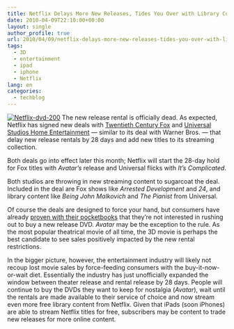 ```yaml
---
title: Netflix Delays More New Releases, Tides You Over with Library Content
date: 2010-04-09T22:10:00+00:00
layout: single
author_profile: true
url: 2010/04/09/netflix-delays-more-new-releases-tides-you-over-with-library-content/
tags:
  - 3D
  - entertainment
  - ipad
  - iphone
  - Netflix
lang: en
categories: 
  - techblog
---
```

[![Netflix-dvd-200](http://lh4.ggpht.com/_vaUVXcmC3OI/S7-e47Y9e1I/AAAAAAAAB3o/7mPVHuSJ5yE/Netflix-dvd-1_thumb%5B2%5D.jpg?imgmax=800 "Netflix-dvd-200")](http://lh5.ggpht.com/_vaUVXcmC3OI/S7-e20SOkqI/AAAAAAAAB3k/RLtNQGEIU8c/s1600-h/Netflix-dvd-1%5B4%5D.jpg) The new release rental is officially dead. As expected, Netflix has signed new deals with [Twentieth Century Fox](http://netflix.mediaroom.com/index.php?s=43&item=353) and [Universal Studios Home Entertainment](http://netflix.mediaroom.com/index.php?s=43&item=352) — similar to its deal with Warner Bros. — that delay new release rentals by 28 days and add new titles to its streaming collection. 

Both deals go into effect later this month; Netflix will start the 28-day hold for Fox titles with _Avatar’s_ release and Universal flicks with _It’s Complicated_. 

Both studios are throwing in new streaming content to sugarcoat the deal. Included in the deal are Fox shows like _Arrested Development_ and _24_, and library content like _Being John Malkovich_ and _The Pianist_ from Universal. 

Of course the deals are designed to force your hand, but consumers have already [proven with their pocketbooks](http://online.wsj.com/article/SB10001424052748704789404574636531903626624.html) that they’re not interested in rushing out to buy a new release DVD. _Avatar_ may be the exception to the rule. As the most popular theatrical movie of all time, the 3D movie is perhaps the best candidate to see sales positively impacted by the new rental restrictions. 

In the bigger picture, however, the entertainment industry will likely not recoup lost movie sales by force-feeding consumers with the buy-it-now-or-wait diet. Essentially the industry has just unofficially expanded the window between theater release and rental release by 28 days. People will continue to buy the DVDs they want to keep for nostalgia (_Avatar_), wait until the rentals are made available to their service of choice and now stream even more free library content from Netflix. Given that iPads (soon iPhones) are able to stream Netflix titles for free, subscribers may be content to trade new releases for more online content.